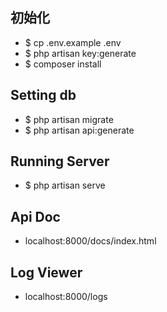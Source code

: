 ## 初始化
 - $ cp .env.example .env
 - $ php artisan key:generate
 - $ composer install

## Setting db
 - $ php artisan migrate
 - $ php artisan api:generate
 
## Running Server
 - $ php artisan serve

## Api Doc
 - localhost:8000/docs/index.html

## Log Viewer
 - localhost:8000/logs
